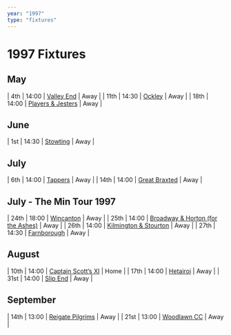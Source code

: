 ```yaml
---
year: "1997"
type: "fixtures"
---
```


# 1997 Fixtures

## May

| 4th | 14:00 | [Valley End](1997-valley-end) | Away |
| 11th | 14:30 | [Ockley](1997-ockley) | Away |
| 18th | 14:00 | [Players & Jesters](1997-players-and-jesters) | Away |

## June

| 1st | 14:30 | [Stowting](1997-stowting) | Away |

## July

| 6th | 14:00 | [Tappers](1997-tappers) | Away |
| 14th | 14:00 | [Great Braxted](1997-great-braxted) | Away |

## July - The Min Tour 1997

| 24th | 18:00 | [Wincanton](1997-wincanton) | Away |
| 25th | 14:00 | [Broadway & Horton (for the Ashes)](1997-broadway-and-horton) | Away |
| 26th | 14:00 | [Kilmington & Stourton](1997-kilmington-and-stourton) | Away |
| 27th | 14:30 | [Farnborough](1997-farnborough) | Away |

## August

| 10th | 14:00 | [Captain Scott’s XI](1997-captain-scotts-xi) | Home |
| 17th | 14:00 | [Hetairoi](1997-hetairoi) | Away |
| 31st | 14:00 | [Slip End](1997-slip-end) | Away |

## September

| 14th | 13:00 | [Reigate Pilgrims](1997-reigate-pilgrims) | Away |
| 21st | 13:00 | [Woodlawn CC](1997-woodlawn-cc) | Away |